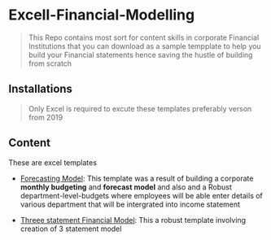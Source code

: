 # Excell-Financial-Modelling
>This Repo contains most sort for content skills in corporate Financial Institutions that you can download as a sample tempplate to help you build your Financial statements hence saving the hustle of building from scratch

## Installations
> Only Excel is required to excute these templates preferably verson from 2019

## Content 
These are excel templates
* [Forecasting Model](): This template was a result of building a corporate **monthly budgeting** and **forecast model** and also and a Robust department-level-budgets     where employees will be able enter details of various department that will be intergrated into income statement 

* [Threee statement Financial Model](): This a robust template involving creation of 3 statement  model

